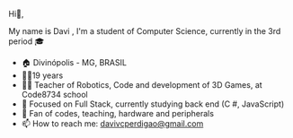Hi👋,

My name is Davi , I'm a student of Computer Science, currently in the 3rd period 🎓 

- 🏠 Divinópolis - MG, BRASIL
- 👱‍♂️19 years
- 👨‍🏫 Teacher of Robotics, Code and development of 3D Games, at Code8734 school
- 🎯 Focused on Full Stack, currently studying back end (C #, JavaScript)
- 📄 Fan of codes, teaching, hardware and peripherals
- 📫 How to reach me: davivcperdigao@gmail.com

